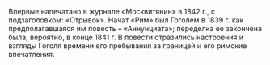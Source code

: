 <!--2017-01-02 12:51:58-->
Впервые напечатано в журнале «Москвитянин» в 1842 г., с подзаголовком: «Отрывок». Начат «Рим» был Гоголем в 1839 г. как предполагавшаяся им повесть – «Аннунциата»; переделка ее закончена была, вероятно, в конце 1841 г. В повести отразились настроения и взгляды Гоголя времени его пребывания за границей и его римские впечатления.